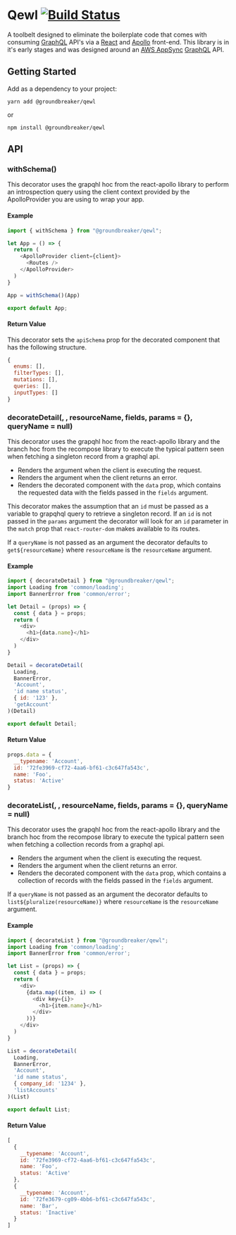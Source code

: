 # Qewl [![Build Status](https://travis-ci.com/groundbreaker/qewl.svg?branch=master)](https://travis-ci.com/groundbreaker/qewl)
A toolbelt designed to eliminate the boilerplate code that comes with consuming [GraphQL](https://graphql.org) API's via a [React](https://reactjs.org) and [Apollo](https://www.apollographql.com) front-end. This library is in it's early stages and was designed around an [AWS AppSync](https://aws.amazon.com/appsync/) [GraphQL](https://graphql.org) API.  

## Getting Started

Add as a dependency to your project:

    yarn add @groundbreaker/qewl

  or

    npm install @groundbreaker/qewl

## API

### withSchema()

This decorator uses the grapqhl hoc from the react-apollo library to perform an introspection query using the client context provided by the ApolloProvider you are using to wrap your app.

#### Example

```js
import { withSchema } from "@groundbreaker/qewl";

let App = () => {
  return (
    <ApolloProvider client={client}>
      <Routes />
    </ApolloProvider>
  )
}

App = withSchema()(App)

export default App;
```

#### Return Value

This decorator sets the `apiSchema` prop for the decorated component that has the following structure.

```js
{
  enums: [],
  filterTypes: [],
  mutations: [],
  queries: [],
  inputTypes: [] 
}
```

### decorateDetail(<LoadingComponent />, <ErrorComponent />, resourceName, fields, params = {}, queryName = null)

This decorator uses the grapqhl hoc from the react-apollo library and the branch hoc from the recompose library to execute the typical pattern seen when fetching a singleton record from a graphql api.

- Renders the <LoadingComponent /> argument when the client is executing the request.
- Renders the <ErrorComponent /> argument when the client returns an error.
- Renders the decorated component with the `data` prop, which contains the requested data with the fields passed in the `fields` argument.

This decorator makes the assumption that an `id` must be passed as a variable to grapqhql query to retrieve a singleton record. If an `id` is not passed in the `params` argument the decorator will look for an `id` parameter in the `match` prop that `react-router-dom` makes available to its routes.

If a `queryName` is not passed as an argument the decorator defaults to `get${resourceName}` where `resourceName` is the `resourceName` argument. 

#### Example

```js
import { decorateDetail } from "@groundbreaker/qewl";
import Loading from 'common/loading';
import BannerError from 'common/error';

let Detail = (props) => {
  const { data } = props;
  return (
    <div>
      <h1>{data.name}</h1>
    </div>
  )
}

Detail = decorateDetail(
  Loading,
  BannerError,
  'Account',
  'id name status', 
  { id: '123' },
  'getAccount'
)(Detail)

export default Detail;
```

#### Return Value

```js
props.data = {
  __typename: 'Account',
  id: '72fe3969-cf72-4aa6-bf61-c3c647fa543c',
  name: 'Foo',
  status: 'Active'
}
```

### decorateList(<LoadingComponent />, <ErrorComponent />, resourceName, fields, params = {}, queryName = null)

This decorator uses the grapqhl hoc from the react-apollo library and the branch hoc from the recompose library to execute the typical pattern seen when fetching a collection records from a graphql api.

- Renders the <LoadingComponent /> argument when the client is executing the request.
- Renders the <ErrorComponent /> argument when the client returns an error.
- Renders the decorated component with the `data` prop, which contains a collection of records with the fields passed in the `fields` argument.

If a `queryName` is not passed as an argument the decorator defaults to `list${pluralize(resourceName)}` where `resourceName` is the `resourceName` argument. 

#### Example

```js
import { decorateList } from "@groundbreaker/qewl";
import Loading from 'common/loading';
import BannerError from 'common/error';

let List = (props) => {
  const { data } = props;
  return (
    <div>
      {data.map((item, i) => (
        <div key={i}>
          <h1>{item.name}</h1>
        </div>
      ))}
    </div>
  )
}

List = decorateDetail(
  Loading,
  BannerError,
  'Account',
  'id name status', 
  { company_id: '1234' },
  'listAccounts'
)(List)

export default List;
```

#### Return Value

```js
[
  {
    __typename: 'Account',
    id: '72fe3969-cf72-4aa6-bf61-c3c647fa543c',
    name: 'Foo',
    status: 'Active'
  },
  {
    __typename: 'Account',
    id: '72fe3679-cg09-4bb6-bf61-c3c647fa543c',
    name: 'Bar',
    status: 'Inactive'
  }
]
```